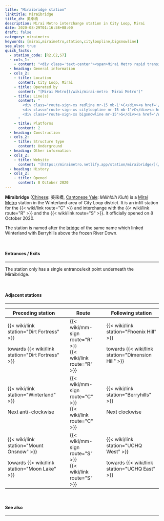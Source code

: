 ```yaml
---
title: "Miraibridge station"
linktitle: Miraibridge
title_zh: 美來橋
description: Mirai Metro interchange station in City Loop, Mirai
date: 2020-08-29T01:16:58+08:00
draft: false
category: miraimetro
keywords: [mirai,miraimetro,station,cityloopline,bigsnowline]
see_also: true
quick_facts:
  - station_code: [R2,C2,S7]
  - cols_1:
    - content: "<div class='text-center'><span>Mirai Metro rapid transit station</span></div>"
  - heading: General information
  - cols_2:
    - title: Location
      content: City Loop, Mirai
    - title: Operated by
      content: "[Mirai Metro](/wiki/mirai-metro 'Mirai Metro')"
    - title: Line(s)
      content: "
        <div class='route-sign-xs redline mr-15 mb-1'>C</div><a href='/wiki/red-line' title='Red Line'>Red Line</a><br>
        <div class='route-sign-xs cityloopline mr-15 mb-1'>C</div><a href='/wiki/city-loop-line' title='City Loop Line'>City Loop Line</a><br>
        <div class='route-sign-xs bigsnowline mr-15'>S</div><a href='/wiki/big-snow-line' title='Big Snow Line'>Big Snow Line</a>
      "
    - title: Platforms
      content: 2
  - heading: Construction
  - cols_2:
    - title: Structure type
      content: Underground
  - heading: Other information
  - cols_2:
    - title: Website
      content: "[https://miraimetro.netlify.app/station/miraibridge/](/station/miraibridge)"
  - heading: History
  - cols_2:
    - title: Opened
      content: 8 October 2020
---
```


**Miraibridge** ([Chinese](https://en.wikipedia.org/wiki/Traditional_Chinese_characters "Traditional Chinese characters"): 美來橋, [Cantonese Yale](https://en.wikipedia.org/wiki/Yale_romanization_of_Cantonese "Yale romanization of Cantonese"): *Méihlòih Kìuh*) is a [Mirai Metro](/wiki/mirai-metro "Mirai Metro") station in the Winterland area of City Loop district. It is an infill station for the {{< wiki/link route="C" >}} and interchange with the {{< wiki/link route="R" >}} and the {{< wiki/link route="S" >}}. It officially opened on 8 October 2020.

The station is named after the [bridge](https://en.wikipedia.org/wiki/Bridge "Bridge") of the same name which linked Winterland with Berryhills above the frozen River Down.

<br>

#### Entrances / Exits

---

The station only has a single entrance/exit point underneath the Miraibridge. 

<br>

#### Adjacent stations

---

<div class="table-responsive">
  <table class="table table-bordered table-600 text-center">
    <thead class="thead-light">
      <tr>
        <th class="w-35">Preceding station</th>
        <th colspan="3">Route</th>
        <th class="w-35">Following station</th>
      </tr>
    </thead>
    <tbody>
      <tr>
        <td>
          {{< wiki/link station="Dirt Fortress" >}}
          <p class="small font-italic mb-0">towards {{< wiki/link station="Dirt Fortress" >}}</p>
        </td>
        <td class="redline"></td>
        <td>
          <div class="mb-05">
            {{< wiki/mm-sign route="R" >}}
          </div>
          {{< wiki/link route="R" >}}
        </td>
        <td class="redline"></td>
        <td>
          {{< wiki/link station="Fhoenix Hill" >}}
          <p class="small font-italic mb-0">towards {{< wiki/link station="Dimension Hill" >}}</p>
        </td>
      </tr>
      <tr>
        <td>
          {{< wiki/link station="Winterland" >}}
          <p class="small font-italic mb-0">Next anti-clockwise</p>
        </td>
        <td class="cityloopline"></td>
        <td class="w-30">
          <div class="mb-05">
            {{< wiki/mm-sign route="C" >}}
          </div>
          {{< wiki/link route="C" >}}
        </td>
        <td class="cityloopline"></td>
        <td>
          {{< wiki/link station="Berryhills" >}}
          <p class="small font-italic mb-0">Next clockwise</p>
        </td>
      </tr>
      <tr>
        <td>
          {{< wiki/link station="Mount Onsnow" >}}
          <p class="small font-italic mb-0">towards {{< wiki/link station="Moon Lake" >}}</p>
        </td>
        <td class="bigsnowline"></td>
        <td>
          <div class="mb-05">
            {{< wiki/mm-sign route="S" >}}
          </div>
          {{< wiki/link route="S" >}}
        </td>
        <td class="bigsnowline"></td>
        <td>
          {{< wiki/link station="UCHQ West" >}}
          <p class="small font-italic mb-0">towards {{< wiki/link station="UCHQ East" >}}</p>
        </td>
      </tr>
    </tbody>
  </table>
</div>

<br>

#### See also

---